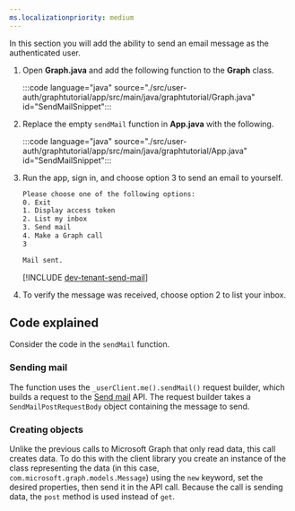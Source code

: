 ```yaml
---
ms.localizationpriority: medium
---
```


<!-- markdownlint-disable MD041 -->

In this section you will add the ability to send an email message as the authenticated user.

1. Open **Graph.java** and add the following function to the **Graph** class.

    :::code language="java" source="./src/user-auth/graphtutorial/app/src/main/java/graphtutorial/Graph.java" id="SendMailSnippet":::

1. Replace the empty `sendMail` function in **App.java** with the following.

    :::code language="java" source="./src/user-auth/graphtutorial/app/src/main/java/graphtutorial/App.java" id="SendMailSnippet":::

1. Run the app, sign in, and choose option 3 to send an email to yourself.

    ```bash
    Please choose one of the following options:
    0. Exit
    1. Display access token
    2. List my inbox
    3. Send mail
    4. Make a Graph call
    3

    Mail sent.
    ```

    [!INCLUDE [dev-tenant-send-mail](../shared/dev-tenant-send-mail.md)]

1. To verify the message was received, choose option 2 to list your inbox.

## Code explained

Consider the code in the `sendMail` function.

### Sending mail

The function uses the `_userClient.me().sendMail()` request builder, which builds a request to the [Send mail](/graph/api/user-sendmail) API. The request builder takes a `SendMailPostRequestBody` object containing the message to send.

### Creating objects

Unlike the previous calls to Microsoft Graph that only read data, this call creates data. To do this with the client library you create an instance of the class representing the data (in this case, `com.microsoft.graph.models.Message`) using the `new` keyword, set the desired properties, then send it in the API call. Because the call is sending data, the `post` method is used instead of `get`.
